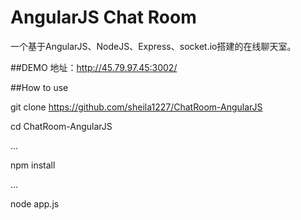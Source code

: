 AngularJS Chat Room
=====================
一个基于AngularJS、NodeJS、Express、socket.io搭建的在线聊天室。

##DEMO
地址：http://45.79.97.45:3002/

##How to use

 git clone https://github.com/sheila1227/ChatRoom-AngularJS
  
  cd ChatRoom-AngularJS
  
  ...
  
  npm install
  
  ...
  
  node app.js
